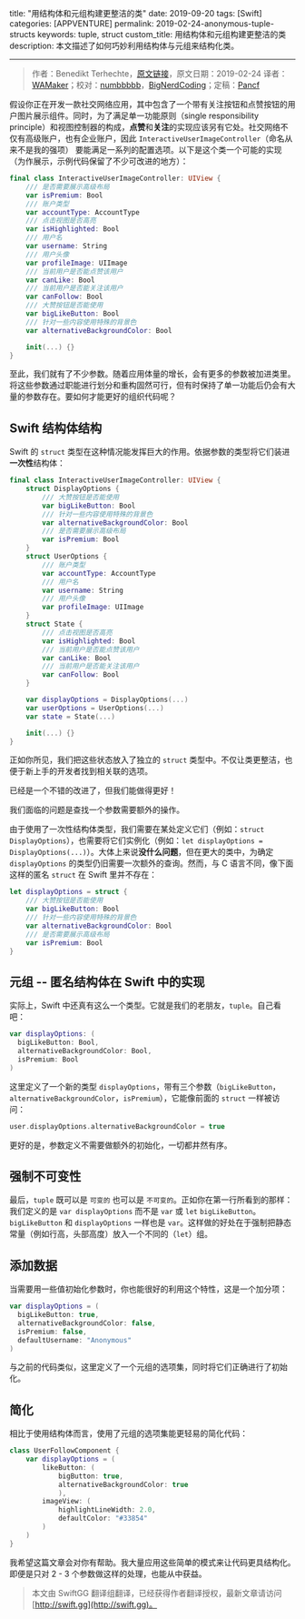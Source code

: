 title: "用结构体和元组构建更整洁的类"
date: 2019-09-20
tags: [Swift]
categories: [APPVENTURE]
permalink: 2019-02-24-anonymous-tuple-structs
keywords: tuple, struct
custom_title: 用结构体和元组构建更整洁的类
description: 本文描述了如何巧妙利用结构体与元组来结构化类。

---
> 作者：Benedikt Terhechte，[原文链接](https://appventure.me/posts/2019-02-24-anonymous-tuple-structs.html)，原文日期：2019-02-24
> 译者：[WAMaker](https://github.com/WAMaker)；校对：[numbbbbb](http://numbbbbb.com/)，[BigNerdCoding](https://bignerdcoding.com/)；定稿：[Pancf](https://github.com/Pancf)
  








<!--此处开始正文-->

假设你正在开发一款社交网络应用，其中包含了一个带有关注按钮和点赞按钮的用户图片展示组件。同时，为了满足单一功能原则（single responsibility principle）和视图控制器的构成，**点赞**和**关注**的实现应该另有它处。社交网络不仅有高级账户，也有企业账户，因此 `InteractiveUserImageController`（命名从来不是我的强项） 要能满足一系列的配置选项。以下是这个类一个可能的实现（为作展示，示例代码保留了不少可改进的地方）：
<!--more-->
```swift
final class InteractiveUserImageController: UIView {
    /// 是否需要展示高级布局
    var isPremium: Bool
    /// 账户类型
    var accountType: AccountType
    /// 点击视图是否高亮
    var isHighlighted: Bool
    /// 用户名
    var username: String
    /// 用户头像
    var profileImage: UIImage
    /// 当前用户是否能点赞该用户
    var canLike: Bool
    /// 当前用户是否能关注该用户
    var canFollow: Bool
    /// 大赞按钮是否能使用
    var bigLikeButton: Bool
    /// 针对一些内容使用特殊的背景色
    var alternativeBackgroundColor: Bool

    init(...) {}
}
```

至此，我们就有了不少参数。随着应用体量的增长，会有更多的参数被加进类里。将这些参数通过职能进行划分和重构固然可行，但有时保持了单一功能后仍会有大量的参数存在。要如何才能更好的组织代码呢？

## Swift 结构体结构

Swift 的 `struct` 类型在这种情况能发挥巨大的作用。依据参数的类型将它们装进**一次性**结构体：

```swift
final class InteractiveUserImageController: UIView {
    struct DisplayOptions {
        /// 大赞按钮是否能使用
        var bigLikeButton: Bool
        /// 针对一些内容使用特殊的背景色
        var alternativeBackgroundColor: Bool
        /// 是否需要展示高级布局
        var isPremium: Bool
    }
    struct UserOptions {
        /// 账户类型
        var accountType: AccountType
        /// 用户名
        var username: String
        /// 用户头像
        var profileImage: UIImage
    }
    struct State {
        /// 点击视图是否高亮
        var isHighlighted: Bool
        /// 当前用户是否能点赞该用户
        var canLike: Bool
        /// 当前用户是否能关注该用户
        var canFollow: Bool
    }

    var displayOptions = DisplayOptions(...)
    var userOptions = UserOptions(...)
    var state = State(...)

    init(...) {}
}
```

正如你所见，我们把这些状态放入了独立的 `struct` 类型中。不仅让类更整洁，也便于新上手的开发者找到相关联的选项。

已经是一个不错的改进了，但我们能做得更好！

我们面临的问题是查找一个参数需要额外的操作。

由于使用了一次性结构体类型，我们需要在某处定义它们（例如：`struct DisplayOptions`），也需要将它们实例化（例如：`let displayOptions = DisplayOptions(...)`）。大体上来说**没什么问题**，但在更大的类中，为确定 `displayOptions` 的类型仍旧需要一次额外的查询。然而，与 C 语言不同，像下面这样的匿名 `struct` 在 Swift 里并不存在：

```swift
let displayOptions = struct {
    /// 大赞按钮是否能使用
    var bigLikeButton: Bool
    /// 针对一些内容使用特殊的背景色
    var alternativeBackgroundColor: Bool
    /// 是否需要展示高级布局
    var isPremium: Bool
}
```

## 元组 -- 匿名结构体在 Swift 中的实现

实际上，Swift 中还真有这么一个类型。它就是我们的老朋友，`tuple`。自己看吧：

```swift
var displayOptions: (
  bigLikeButton: Bool,
  alternativeBackgroundColor: Bool,
  isPremium: Bool
)
```

这里定义了一个新的类型 `displayOptions`，带有三个参数（`bigLikeButton`，`alternativeBackgroundColor`，`isPremium`），它能像前面的 `struct` 一样被访问：

```swift
user.displayOptions.alternativeBackgroundColor = true
```

更好的是，参数定义不需要做额外的初始化，一切都井然有序。

## 强制不可变性

最后，`tuple` 既可以是 `可变的` 也可以是 `不可变的`。正如你在第一行所看到的那样：我们定义的是 `var displayOptions` 而不是 `var` 或 `let` `bigLikeButton`。`bigLikeButton` 和 `displayOptions` 一样也是 `var`。这样做的好处在于强制把静态常量（例如行高，头部高度）放入一个不同的（`let`）组。

## 添加数据

当需要用一些值初始化参数时，你也能很好的利用这个特性，这是一个加分项：

```swift
var displayOptions = (
  bigLikeButton: true,
  alternativeBackgroundColor: false,
  isPremium: false,
  defaultUsername: "Anonymous"
)
```

与之前的代码类似，这里定义了一个元组的选项集，同时将它们正确进行了初始化。

## 简化

相比于使用结构体而言，使用了元组的选项集能更轻易的简化代码：

```swift
class UserFollowComponent {
    var displayOptions = (
        likeButton: (
            bigButton: true,
            alternativeBackgroundColor: true
            ),
        imageView: (
            highlightLineWidth: 2.0,
            defaultColor: "#33854"
        )
    )
}
```

我希望这篇文章会对你有帮助。我大量应用这些简单的模式来让代码更具结构化。即便是只对 2 - 3 个参数做这样的处理，也能从中获益。

> 本文由 SwiftGG 翻译组翻译，已经获得作者翻译授权，最新文章请访问 [http://swift.gg](http://swift.gg)。